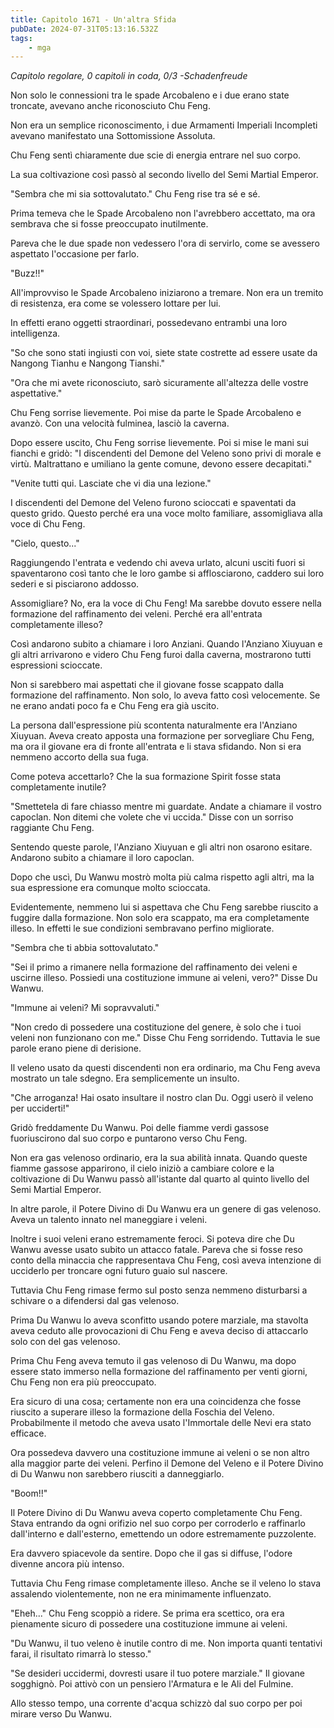 ```yaml
---
title: Capitolo 1671 - Un'altra Sfida
pubDate: 2024-07-31T05:13:16.532Z
tags:
    - mga
---
```



<em>Capitolo regolare,
0 capitoli in coda, 0/3
-Schadenfreude</em>


Non solo le connessioni tra le spade Arcobaleno e i due erano state troncate, avevano anche riconosciuto Chu Feng.


Non era un semplice riconoscimento, i due Armamenti Imperiali Incompleti avevano manifestato una Sottomissione Assoluta.


Chu Feng sentì chiaramente due scie di energia entrare nel suo corpo.


La sua coltivazione così passò al secondo livello del Semi Martial Emperor.


"Sembra che mi sia sottovalutato." Chu Feng rise tra sé e sé.


Prima temeva che le Spade Arcobaleno non l'avrebbero accettato, ma ora sembrava che si fosse preoccupato inutilmente.


Pareva che le due spade non vedessero l'ora di servirlo, come se avessero aspettato l'occasione per farlo.


"Buzz!!"


All'improvviso le Spade Arcobaleno iniziarono a tremare. Non era un tremito di resistenza, era come se volessero lottare per lui.


In effetti erano oggetti straordinari, possedevano entrambi una loro intelligenza.


"So che sono stati ingiusti con voi, siete state costrette ad essere usate da Nangong Tianhu e Nangong Tianshi."


"Ora che mi avete riconosciuto, sarò sicuramente all'altezza delle vostre aspettative."


Chu Feng sorrise lievemente. Poi mise da parte le Spade Arcobaleno e avanzò. Con una velocità fulminea, lasciò la caverna.


Dopo essere uscito, Chu Feng sorrise lievemente. Poi si mise le mani sui fianchi e gridò: "I discendenti del Demone del Veleno sono privi di morale e virtù. Maltrattano e umiliano la gente comune, devono essere decapitati."


"Venite tutti qui. Lasciate che vi dia una lezione."


I discendenti del Demone del Veleno furono scioccati e spaventati da questo grido. Questo perché era una voce molto familiare, assomigliava alla voce di Chu Feng.


"Cielo, questo..."


Raggiungendo l'entrata e vedendo chi aveva urlato, alcuni usciti fuori si spaventarono così tanto che le loro gambe si afflosciarono, caddero sui loro sederi e si pisciarono addosso.


Assomigliare? No, era la voce di Chu Feng! Ma sarebbe dovuto essere nella formazione del raffinamento dei veleni. Perché era all'entrata completamente illeso?


Così andarono subito a chiamare i loro Anziani. Quando l'Anziano Xiuyuan e gli altri arrivarono e videro Chu Feng furoi dalla caverna, mostrarono tutti espressioni scioccate.


Non si sarebbero mai aspettati che il giovane fosse scappato dalla formazione del raffinamento. Non solo, lo aveva fatto così velocemente. Se ne erano andati poco fa e Chu Feng era già uscito.


La persona dall'espressione più scontenta naturalmente era l'Anziano Xiuyuan. Aveva creato apposta una formazione per sorvegliare Chu Feng, ma ora il giovane era di fronte all'entrata e li stava sfidando. Non si era nemmeno accorto della sua fuga.


Come poteva accettarlo? Che la sua formazione Spirit fosse stata completamente inutile?


"Smettetela di fare chiasso mentre mi guardate. Andate a chiamare il vostro capoclan. Non ditemi che volete che vi uccida." Disse con un sorriso raggiante Chu Feng.


Sentendo queste parole, l'Anziano Xiuyuan e gli altri non osarono esitare. Andarono subito a chiamare il loro capoclan.


Dopo che uscì, Du Wanwu mostrò molta più calma rispetto agli altri, ma la sua espressione era comunque molto scioccata.


Evidentemente, nemmeno lui si aspettava che Chu Feng sarebbe riuscito a fuggire dalla formazione. Non solo era scappato, ma era completamente illeso. In effetti le sue condizioni sembravano perfino migliorate.


"Sembra che ti abbia sottovalutato."


"Sei il primo a rimanere nella formazione del raffinamento dei veleni e uscirne illeso. Possiedi una costituzione immune ai veleni, vero?" Disse Du Wanwu.


"Immune ai veleni? Mi sopravvaluti."


"Non credo di possedere una costituzione del genere, è solo che i tuoi veleni non funzionano con me." Disse Chu Feng sorridendo. Tuttavia le sue parole erano piene di derisione.


Il veleno usato da questi discendenti non era ordinario, ma Chu Feng aveva mostrato un tale sdegno. Era semplicemente un insulto.


"Che arroganza! Hai osato insultare il nostro clan Du. Oggi userò il veleno per ucciderti!"


Gridò freddamente Du Wanwu. Poi delle fiamme verdi gassose fuoriuscirono dal suo corpo e puntarono verso Chu Feng.


Non era gas velenoso ordinario, era la sua abilità innata. Quando queste fiamme gassose apparirono, il cielo iniziò a cambiare colore e la coltivazione di Du Wanwu passò all'istante dal quarto al quinto livello del Semi Martial Emperor.


In altre parole, il Potere Divino di Du Wanwu era un genere di gas velenoso. Aveva un talento innato nel maneggiare i veleni.


Inoltre i suoi veleni erano estremamente feroci. Si poteva dire che Du Wanwu avesse usato subito un attacco fatale. Pareva che si fosse reso conto della minaccia che rappresentava Chu Feng, così aveva intenzione di ucciderlo per troncare ogni futuro guaio sul nascere.


Tuttavia Chu Feng rimase fermo sul posto senza nemmeno disturbarsi a schivare o a difendersi dal gas velenoso.


Prima Du Wanwu lo aveva sconfitto usando potere marziale, ma stavolta aveva ceduto alle provocazioni di Chu Feng e aveva deciso di attaccarlo solo con del gas velenoso.


Prima Chu Feng aveva temuto il gas velenoso di Du Wanwu, ma dopo essere stato immerso nella formazione del raffinamento per venti giorni, Chu Feng non era più preoccupato.


Era sicuro di una cosa; certamente non era una coincidenza che fosse riuscito a superare illeso la formazione della Foschia del Veleno. Probabilmente il metodo che aveva usato l'Immortale delle Nevi era stato efficace.


Ora possedeva davvero una costituzione immune ai veleni o se non altro alla maggior parte dei veleni. Perfino il Demone del Veleno e il Potere Divino di Du Wanwu non sarebbero riusciti a danneggiarlo.


"Boom!!"


Il Potere Divino di Du Wanwu aveva coperto completamente Chu Feng. Stava entrando da ogni orifizio nel suo corpo per corroderlo e raffinarlo dall'interno e dall'esterno, emettendo un odore estremamente puzzolente.


Era davvero spiacevole da sentire. Dopo che il gas si diffuse, l'odore divenne ancora più intenso.


Tuttavia Chu Feng rimase completamente illeso. Anche se il veleno lo stava assalendo violentemente, non ne era minimamente influenzato.


"Eheh..." Chu Feng scoppiò a ridere. Se prima era scettico, ora era pienamente sicuro di possedere una costituzione immune ai veleni.


"Du Wanwu, il tuo veleno è inutile contro di me. Non importa quanti tentativi farai, il risultato rimarrà lo stesso."


"Se desideri uccidermi, dovresti usare il tuo potere marziale." Il giovane sogghignò. Poi attivò con un pensiero l'Armatura e le Ali del Fulmine.


Allo stesso tempo, una corrente d'acqua schizzò dal suo corpo per poi mirare verso Du Wanwu.
                                


                                



